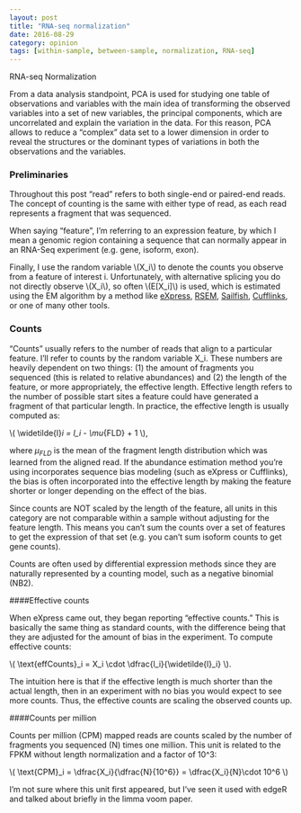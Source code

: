 ```yaml
---
layout: post
title: "RNA-seq normalization"
date: 2016-08-29
category: opinion
tags: [within-sample, between-sample, normalization, RNA-seq]
---
```


RNA-seq Normalization

<!--more-->

From a data analysis standpoint, PCA is used for studying one table of observations and variables with the main idea of transforming the observed variables into a set of new variables, the principal components, which are uncorrelated and explain the variation in the data. For this reason, PCA allows to reduce a “complex” data set to a lower dimension in order to reveal the structures or the dominant types of variations in both the observations and the variables.


### Preliminaries

Throughout this post “read” refers to both single-end or paired-end reads. The concept of counting is the same with either type of read, as each read represents a fragment that was sequenced.

When saying “feature”, I’m referring to an expression feature, by which I mean a genomic region containing a sequence that can normally appear in an RNA-Seq experiment (e.g. gene, isoform, exon).

Finally, I use the random variable \\(X_i\\) to denote the counts you observe from a feature of interest i. Unfortunately, with alternative splicing you do not directly observe \\(X_i\\), so often \\(E[X_i]\\) is used, which is estimated using the EM algorithm by a method like [eXpress](http://bio.math.berkeley.edu/express/), [RSEM](http://deweylab.biostat.wisc.edu/rsem/), [Sailfish](http://www.cs.cmu.edu/~ckingsf/software/sailfish/), [Cufflinks](http://cufflinks.cbcb.umd.edu/), or one of many other tools.

### Counts
“Counts” usually refers to the number of reads that align to a particular feature. I’ll refer to counts by the random variable X_i. These numbers are heavily dependent on two things: (1) the amount of fragments you sequenced (this is related to relative abundances) and (2) the length of the feature, or more appropriately, the effective length. Effective length refers to the number of possible start sites a feature could have generated a fragment of that particular length. In practice, the effective length is usually computed as:

\\( \widetilde{l}_i = l_i - \mu_{FLD} + 1 \\),

where $\mu_{FLD}$ is the mean of the fragment length distribution which was learned from the aligned read. If the abundance estimation method you’re using incorporates sequence bias modeling (such as eXpress or Cufflinks), the bias is often incorporated into the effective length by making the feature shorter or longer depending on the effect of the bias.

Since counts are NOT scaled by the length of the feature, all units in this category are not comparable within a sample without adjusting for the feature length. This means you can’t sum the counts over a set of features to get the expression of that set (e.g. you can’t sum isoform counts to get gene counts).

Counts are often used by differential expression methods since they are naturally represented by a counting model, such as a negative binomial (NB2).

####Effective counts

When eXpress came out, they began reporting “effective counts.” This is basically the same thing as standard counts, with the difference being that they are adjusted for the amount of bias in the experiment. To compute effective counts:

\\( \text{effCounts}_i = X_i \cdot \dfrac{l_i}{\widetilde{l}_i} \\).

The intuition here is that if the effective length is much shorter than the actual length, then in an experiment with no bias you would expect to see more counts. Thus, the effective counts are scaling the observed counts up.

####Counts per million

Counts per million (CPM) mapped reads are counts scaled by the number of fragments you sequenced (N) times one million. This unit is related to the FPKM without length normalization and a factor of 10^3:

\\( \text{CPM}_i = \dfrac{X_i}{\dfrac{N}{10^6}} = \dfrac{X_i}{N}\cdot 10^6 \\) 

I’m not sure where this unit first appeared, but I’ve seen it used with edgeR and talked about briefly in the limma voom paper.
